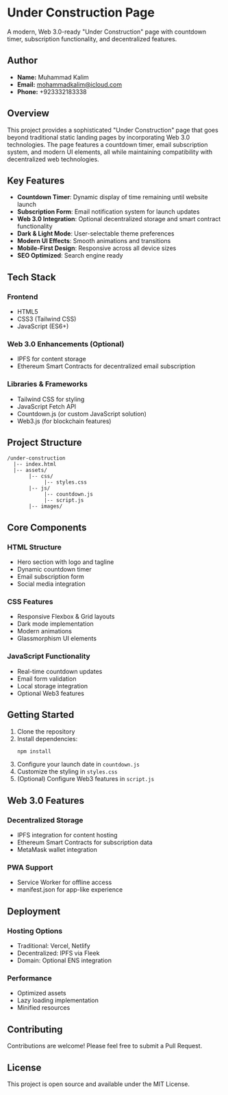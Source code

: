 # Under Construction Page

A modern, Web 3.0-ready "Under Construction" page with countdown timer, subscription functionality, and decentralized features.

## Author

- **Name:** Muhammad Kalim
- **Email:** mohammadkalim@icloud.com
- **Phone:** +923332183338

## Overview

This project provides a sophisticated "Under Construction" page that goes beyond traditional static landing pages by incorporating Web 3.0 technologies. The page features a countdown timer, email subscription system, and modern UI elements, all while maintaining compatibility with decentralized web technologies.

## Key Features

- **Countdown Timer**: Dynamic display of time remaining until website launch
- **Subscription Form**: Email notification system for launch updates
- **Web 3.0 Integration**: Optional decentralized storage and smart contract functionality
- **Dark & Light Mode**: User-selectable theme preferences
- **Modern UI Effects**: Smooth animations and transitions
- **Mobile-First Design**: Responsive across all device sizes
- **SEO Optimized**: Search engine ready

## Tech Stack

### Frontend
- HTML5
- CSS3 (Tailwind CSS)
- JavaScript (ES6+)

### Web 3.0 Enhancements (Optional)
- IPFS for content storage
- Ethereum Smart Contracts for decentralized email subscription

### Libraries & Frameworks
- Tailwind CSS for styling
- JavaScript Fetch API
- Countdown.js (or custom JavaScript solution)
- Web3.js (for blockchain features)

## Project Structure
```
/under-construction
  |-- index.html
  |-- assets/
       |-- css/
            |-- styles.css
       |-- js/
            |-- countdown.js
            |-- script.js
       |-- images/
```

## Core Components

### HTML Structure
- Hero section with logo and tagline
- Dynamic countdown timer
- Email subscription form
- Social media integration

### CSS Features
- Responsive Flexbox & Grid layouts
- Dark mode implementation
- Modern animations
- Glassmorphism UI elements

### JavaScript Functionality
- Real-time countdown updates
- Email form validation
- Local storage integration
- Optional Web3 features

## Getting Started

1. Clone the repository
2. Install dependencies:
   ```bash
   npm install
   ```
3. Configure your launch date in `countdown.js`
4. Customize the styling in `styles.css`
5. (Optional) Configure Web3 features in `script.js`

## Web 3.0 Features

### Decentralized Storage
- IPFS integration for content hosting
- Ethereum Smart Contracts for subscription data
- MetaMask wallet integration

### PWA Support
- Service Worker for offline access
- manifest.json for app-like experience

## Deployment

### Hosting Options
- Traditional: Vercel, Netlify
- Decentralized: IPFS via Fleek
- Domain: Optional ENS integration

### Performance
- Optimized assets
- Lazy loading implementation
- Minified resources

## Contributing

Contributions are welcome! Please feel free to submit a Pull Request.

## License

This project is open source and available under the MIT License.
